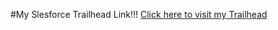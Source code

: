 #My Slesforce Trailhead Link!!!
[Click here to visit my Trailhead](https://trailhead.salesforce.com/users/trailblazerconnect/trailmixes/get-started-with-salesforce-fundamentals-trailmix) 

